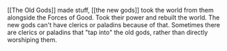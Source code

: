 [[The Old Gods]] made stuff, [[the new gods]] took the world from them alongside the Forces of Good. Took their power and rebuilt the world. The new gods can't have clerics or paladins because of that. Sometimes there are clerics or paladins that "tap into" the old gods, rather than directly worshiping them.